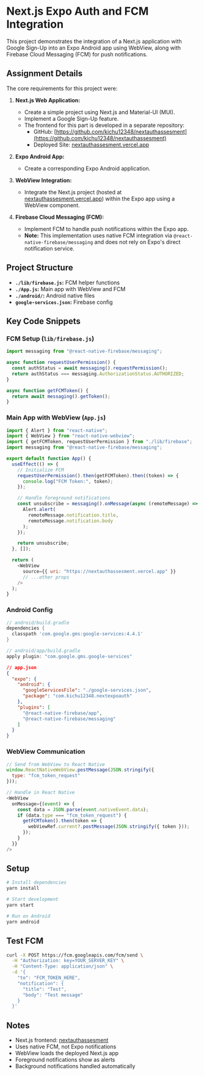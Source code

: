 # Next.js Expo Auth and FCM Integration

This project demonstrates the integration of a Next.js application with Google Sign-Up into an Expo Android app using WebView, along with Firebase Cloud Messaging (FCM) for push notifications.

## Assignment Details

The core requirements for this project were:

1.  **Next.js Web Application:**
    *   Create a simple project using Next.js and Material-UI (MUI).
    *   Implement a Google Sign-Up feature.
    *   The frontend for this part is developed in a separate repository:
        *   GitHub: [https://github.com/kichu12348/nextauthassesment](https://github.com/kichu12348/nextauthassesment)
        *   Deployed Site: [nextauthassesment.vercel.app](https://nextauthassesment.vercel.app)

2.  **Expo Android App:**
    *   Create a corresponding Expo Android application.

3.  **WebView Integration:**
    *   Integrate the Next.js project (hosted at [nextauthassesment.vercel.app](https://nextauthassesment.vercel.app)) within the Expo app using a WebView component.

4.  **Firebase Cloud Messaging (FCM):**
    *   Implement FCM to handle push notifications within the Expo app.
    *   **Note:** This implementation uses native FCM integration via `@react-native-firebase/messaging` and does not rely on Expo's direct notification service.

## Project Structure

*   **`./lib/firebase.js`:** FCM helper functions
*   **`./App.js`:** Main app with WebView and FCM
*   **`./android/`:** Android native files
*   **`google-services.json`:** Firebase config

## Key Code Snippets

### FCM Setup (`lib/firebase.js`)

```javascript
import messaging from "@react-native-firebase/messaging";

async function requestUserPermission() {
  const authStatus = await messaging().requestPermission();
  return authStatus === messaging.AuthorizationStatus.AUTHORIZED;
}

async function getFCMToken() {
  return await messaging().getToken();
}
```

### Main App with WebView (`App.js`)

```javascript
import { Alert } from "react-native";
import { WebView } from "react-native-webview";
import { getFCMToken, requestUserPermission } from "./lib/firebase";
import messaging from "@react-native-firebase/messaging";

export default function App() {
  useEffect(() => {
    // Initialize FCM
    requestUserPermission().then(getFCMToken).then((token) => {
      console.log("FCM Token:", token);
    });

    // Handle foreground notifications
    const unsubscribe = messaging().onMessage(async (remoteMessage) => {
      Alert.alert(
        remoteMessage.notification.title,
        remoteMessage.notification.body
      );
    });

    return unsubscribe;
  }, []);

  return (
    <WebView 
      source={{ uri: "https://nextauthassesment.vercel.app" }}
      // ...other props
    />
  );
}
```

### Android Config

```gradle
// android/build.gradle
dependencies {
  classpath 'com.google.gms:google-services:4.4.1'
}

// android/app/build.gradle
apply plugin: "com.google.gms.google-services"
```

```json
// app.json
{
  "expo": {
    "android": {
      "googleServicesFile": "./google-services.json",
      "package": "com.kichu12348.nextexpoauth"
    },
    "plugins": [
      "@react-native-firebase/app",
      "@react-native-firebase/messaging"
    ]
  }
}
```

### WebView Communication

```javascript
// Send from WebView to React Native
window.ReactNativeWebView.postMessage(JSON.stringify({
  type: "fcm_token_request"
}));

// Handle in React Native
<WebView
  onMessage={(event) => {
    const data = JSON.parse(event.nativeEvent.data);
    if (data.type === "fcm_token_request") {
      getFCMToken().then(token => {
        webViewRef.current?.postMessage(JSON.stringify({ token }));
      });
    }
  }}
/>
```

## Setup

```bash
# Install dependencies
yarn install

# Start development
yarn start

# Run on Android
yarn android
```

## Test FCM

```bash
curl -X POST https://fcm.googleapis.com/fcm/send \
  -H "Authorization: key=YOUR_SERVER_KEY" \
  -H "Content-Type: application/json" \
  -d '{
    "to": "FCM_TOKEN_HERE",
    "notification": {
      "title": "Test",
      "body": "Test message"
    }
  }'
```

## Notes

*   Next.js frontend: [nextauthassesment](https://github.com/kichu12348/nextauthassesment)
*   Uses native FCM, not Expo notifications
*   WebView loads the deployed Next.js app
*   Foreground notifications show as alerts
*   Background notifications handled automatically
